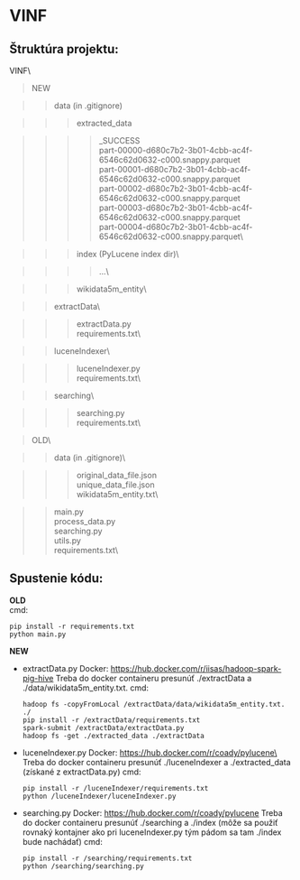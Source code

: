 # VINF

## Štruktúra projektu:
VINF\
> NEW

>> data (in .gitignore)

>>> extracted_data

>>>> _SUCCESS\
>>>> part-00000-d680c7b2-3b01-4cbb-ac4f-6546c62d0632-c000.snappy.parquet\
>>>> part-00001-d680c7b2-3b01-4cbb-ac4f-6546c62d0632-c000.snappy.parquet\
>>>> part-00002-d680c7b2-3b01-4cbb-ac4f-6546c62d0632-c000.snappy.parquet\
>>>> part-00003-d680c7b2-3b01-4cbb-ac4f-6546c62d0632-c000.snappy.parquet\
>>>> part-00004-d680c7b2-3b01-4cbb-ac4f-6546c62d0632-c000.snappy.parquet\

>>> index (PyLucene index dir)\

>>>> ...\

>>> wikidata5m_entity\

>> extractData\

>>> extractData.py\
>>> requirements.txt\

>> luceneIndexer\

>>> luceneIndexer.py\
>>> requirements.txt\

>> searching\

>>> searching.py\
>>> requirements.txt\

> OLD\

>> data (in .gitignore)\

>>> original_data_file.json\
>>> unique_data_file.json\
>>> wikidata5m_entity.txt\

>> main.py\
>> process_data.py\
>> searching.py\
>> utils.py\
>> requirements.txt\


## Spustenie kódu:

**OLD**\
cmd:
```
pip install -r requirements.txt
python main.py
```

**NEW**
* extractData.py
  Docker: https://hub.docker.com/r/iisas/hadoop-spark-pig-hive
  Treba do docker containeru presunúť ./extractData a ./data/wikidata5m_entity.txt.
  cmd:
  ```
  hadoop fs -copyFromLocal /extractData/data/wikidata5m_entity.txt. ./
  pip install -r /extractData/requirements.txt
  spark-submit /extractData/extractData.py
  hadoop fs -get ./extracted_data ./extractData
  ```
* luceneIndexer.py
  Docker: https://hub.docker.com/r/coady/pylucene\
  Treba do docker containeru presunúť ./luceneIndexer a ./extracted_data (získané z extractData.py)
  cmd:
  ```
  pip install -r /luceneIndexer/requirements.txt
  python /luceneIndexer/luceneIndexer.py
  ```
* searching.py
  Docker: https://hub.docker.com/r/coady/pylucene
  Treba do docker containeru presunúť ./searching a ./index (môže sa použiť rovnaký kontajner ako pri luceneIndexer.py tým pádom sa tam ./index bude nachádať)
  cmd:
  ```
  pip install -r /searching/requirements.txt
  python /searching/searching.py
  ```
